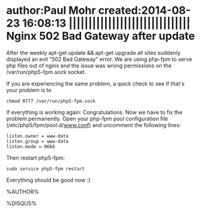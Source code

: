 author:Paul Mohr
created:2014-08-23 16:08:13
|||||||||||||||||||||||||||||||
Nginx 502 Bad Gateway after update
==================================

After the weekly apt-get update && apt-get upgrade all sites suddenly displayed an evil "502 Bad Gateway" error.
We are using php-fpm to serve php files out of nginx and the issue was wrong permissions on the /var/run/php5-fpm.sock socket.

If you are experiencing the same problem, a quick check to see if that's your problem is to
    
    chmod 0777 /var/run/php5-fpm.sock

If everything is working again: Congratulations.
Now we have to fix the problem permanently. Open your php-fpm pool configuration file (/etc/php5/fpm/pool.d/www.conf) and uncomment the following lines:

    listen.owner = www-data
    listen.group = www-data
    listen.mode = 0666

Then restart php5-fpm:

    sudo service php5-fpm restart

Everything should be good now :)

%AUTHOR%

%DISQUS%
